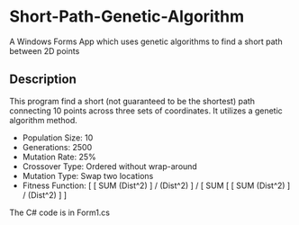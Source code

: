 # Short-Path-Genetic-Algorithm
A Windows Forms App which uses genetic algorithms to find a short path between 2D points

## Description
This program find a short (not guaranteed to be the shortest) path connecting 10 points across three sets of coordinates.
It utilizes a genetic algorithm method.
- Population Size:   10
- Generations:       2500
- Mutation Rate:     25%
- Crossover Type:    Ordered without wrap-around
- Mutation Type:     Swap two locations
- Fitness Function:  [ [ SUM (Dist^2) ] / (Dist^2) ] / [ SUM [ [ SUM (Dist^2) ] / (Dist^2) ] ]

The C# code is in Form1.cs
